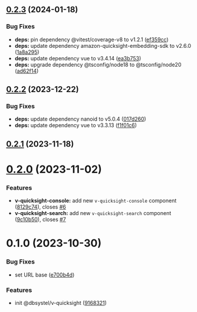 

## [0.2.3](https://github.com/dbsystel/v-quicksight/compare/0.2.2...0.2.3) (2024-01-18)


### Bug Fixes

* **deps:** pin dependency @vitest/coverage-v8 to v1.2.1 ([ef359cc](https://github.com/dbsystel/v-quicksight/commit/ef359cc8030efba7fce7a278f576e30fb3d41697))
* **deps:** update dependency amazon-quicksight-embedding-sdk to v2.6.0 ([1a8a295](https://github.com/dbsystel/v-quicksight/commit/1a8a2957d869850809a81a8e592a6157ae78dff4))
* **deps:** update dependency vue to v3.4.14 ([ea3b753](https://github.com/dbsystel/v-quicksight/commit/ea3b75310e46304ee5fda71ae2808cc90b43f40f))
* **deps:** upgrade dependency @tsconfig/node18 to @tsconfig/node20 ([ad62f14](https://github.com/dbsystel/v-quicksight/commit/ad62f14b948f8f1a8829581970d0fa2ef5e6104f))

## [0.2.2](https://github.com/dbsystel/v-quicksight/compare/0.2.1...0.2.2) (2023-12-22)


### Bug Fixes

* **deps:** update dependency nanoid to v5.0.4 ([017d260](https://github.com/dbsystel/v-quicksight/commit/017d260c62ae33962bd773404c10d610590d2a9c))
* **deps:** update dependency vue to v3.3.13 ([f1f01c6](https://github.com/dbsystel/v-quicksight/commit/f1f01c6c8a163b51b3def840e8140f6c2eeca2d3))

## [0.2.1](https://github.com/dbsystel/v-quicksight/compare/0.2.0...0.2.1) (2023-11-18)

# [0.2.0](https://github.com/dbsystel/v-quicksight/compare/0.1.0...0.2.0) (2023-11-02)


### Features

* **v-quicksight-console:** add new `v-quicksight-console` component ([8129c74](https://github.com/dbsystel/v-quicksight/commit/8129c749de2c538c75c59f42847c18ca330e3089)), closes [#6](https://github.com/dbsystel/v-quicksight/issues/6)
* **v-quicksight-search:** add new `v-quicksight-search` component ([9c10b50](https://github.com/dbsystel/v-quicksight/commit/9c10b50c021df2c00a3bf68d51beaf547b2f97ce)), closes [#7](https://github.com/dbsystel/v-quicksight/issues/7)

# 0.1.0 (2023-10-30)


### Bug Fixes

* set URL base ([e700b4d](https://github.com/dbsystel/v-quicksight/commit/e700b4dbf74833650a7086509b44dd3f936abd02))


### Features

* init @dbsystel/v-quicksight ([9168321](https://github.com/dbsystel/v-quicksight/commit/91683218d6817612128555cad03d581484e5b657))
